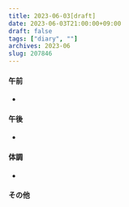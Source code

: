 ```yaml
---
title: 2023-06-03[draft]
date: 2023-06-03T21:00:00+09:00
draft: false
tags: ["diary", ""]
archives: 2023-06
slug: 207846
---
```

#### 午前
- 
#### 午後
- 
#### 体調
- 
#### その他